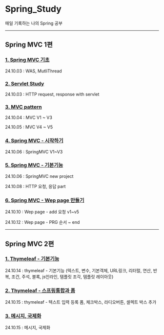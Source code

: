 # Spring_Study
매일 기록하는 나의 Spring 공부

---

## Spring MVC 1편

### [1. Spring MVC 기초](https://github.com/cjw0324/Spring_Study/blob/main/spring_study/SpringMVC1/StudyNotion/Spring_MVC_%EA%B8%B0%EC%B4%88/Spring_MVC_1.md)
24.10.03 : WAS, MutliThread

### [2. Servlet Study](https://github.com/cjw0324/Spring_Study/blob/main/spring_study/SpringMVC1/StudyNotion/Servlet/2%20Servlet%2011429d746aff8055ab69d003d6cdf34f.md)
24.10.03 : HTTP request, response with servlet

### [3. MVC pattern](https://github.com/cjw0324/Spring_Study/blob/main/spring_study/SpringMVC1/StudyNotion/MVC_framework/MVC%20Framework%20%EB%A7%8C%EB%93%A4%EA%B8%B0%2011529d746aff805c88a6fc67dc0c7e83.md)
24.10.04 : MVC V1 ~ V3

24.10.05 : MVC V4 ~ V5

### [4. Spring MVC - 시작하기](https://github.com/cjw0324/Spring_Study/blob/main/spring_study/SpringMVC1/StudyNotion/Spring_MVC_%EC%8B%9C%EC%9E%91%ED%95%98%EA%B8%B0/Spring%20MVC%20-%20%EC%8B%9C%EC%9E%91%ED%95%98%EA%B8%B0%2011729d746aff80d3a9b3f51d2ff91a53.md)
24.10.06 : SpringMVC V1~V3

### [5. Spring MVC - 기본기능](https://github.com/cjw0324/Spring_Study/blob/main/spring_study/SpringMVC1/StudyNotion/Spring_MVC_%EA%B8%B0%EB%B3%B8%EA%B8%B0%EB%8A%A5/5%20Spring%20MVC%20-%20%EA%B8%B0%EB%B3%B8%20%EA%B8%B0%EB%8A%A5%2011729d746aff80fbb074e34084b78704.md)
24.10.06 : SpringMVC new project

24.10.08 : HTTP 요청, 응답 part

### [6. Spring MVC - Wep page 만들기](https://github.com/cjw0324/Spring_Study/blob/main/spring_study/SpringMVC1/StudyNotion/Spring_MVC_WebPage_%EB%A7%8C%EB%93%A4%EA%B8%B0/6%20Spring%20MVC%20-%20Web%20Page%20%EB%A7%8C%EB%93%A4%EA%B8%B0%2011829d746aff80709bdfebf92d5a1efd.md)
24.10.10 : Wep page - add 요청 v1~v5

24.10.12 : Wep page - PRG 순서 ~ end

---

## Spring MVC 2편

### [1. Thymeleaf - 기본기능](https://github.com/cjw0324/Spring_Study/blob/main/spring_study/SpringMVC2/StudyNotion/thymeleaf_%EA%B8%B0%EB%B3%B8%EA%B8%B0%EB%8A%A5/1%20%ED%83%80%EC%9E%84%EB%A6%AC%ED%94%84%20-%20%EA%B8%B0%EB%B3%B8%EA%B8%B0%EB%8A%A5%2011d29d746aff8049956bda78b7d23e6c.md)
24.10.14 : thymeleaf - 기본기능 (텍스트, 변수, 기본객체, URL링크, 리터럴, 연산, 반복, 조건, 주석, 블록, js인라인, 템플릿 조각, 템플릿 레이아웃)

### [2. Thymeleaf - 스프링통합과 폼](https://github.com/cjw0324/Spring_Study/blob/main/spring_study/SpringMVC2/StudyNotion/thymeleaf_%EC%8A%A4%ED%94%84%EB%A7%81%ED%86%B5%ED%95%A9%EA%B3%BC%ED%8F%BC/2%20%ED%83%80%EC%9E%84%EB%A6%AC%ED%94%84%20-%20%EC%8A%A4%ED%94%84%EB%A7%81%20%ED%86%B5%ED%95%A9%EA%B3%BC%20%ED%8F%BC%2011d29d746aff8064aa88c51c429a6529.md)
24.10.15 : thymeleaf - 텍스트 입력 등록 폼, 체크박스, 라디오버튼, 셀렉트 박스 추가

### [3. 메시지, 국제화](https://github.com/cjw0324/Spring_Study/blob/main/spring_study/SpringMVC2/StudyNotion/%EB%A9%94%EC%8B%9C%EC%A7%80%EA%B5%AD%EC%A0%9C%ED%99%94/3%20%EB%A9%94%EC%8B%9C%EC%A7%80%2C%20%EA%B5%AD%EC%A0%9C%ED%99%94%2011d29d746aff802a8ea0c7d7c432b024.md)
24.10.15 : 메시지, 국제화
